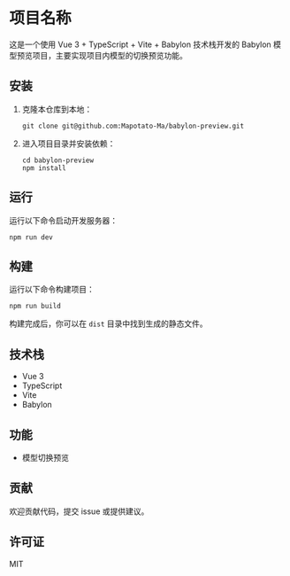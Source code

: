 # 项目名称

这是一个使用 Vue 3 + TypeScript + Vite + Babylon 技术栈开发的 Babylon 模型预览项目，主要实现项目内模型的切换预览功能。

## 安装

1. 克隆本仓库到本地：

   ```
   git clone git@github.com:Mapotato-Ma/babylon-preview.git
   ```

2. 进入项目目录并安装依赖：

   ```
   cd babylon-preview
   npm install
   ```

## 运行

运行以下命令启动开发服务器：

```
npm run dev
```

## 构建

运行以下命令构建项目：

```
npm run build
```

构建完成后，你可以在 `dist` 目录中找到生成的静态文件。

## 技术栈

- Vue 3
- TypeScript
- Vite
- Babylon

## 功能

- 模型切换预览

## 贡献

欢迎贡献代码，提交 issue 或提供建议。

## 许可证

MIT